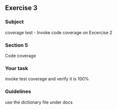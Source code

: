 <h2>Exercise 3</h2>

<h3>Subject</h3> 
coverage test - Invoke code coverage on Excercise 2

<h3>Section 5 </h3>
Code coverage

<h3>Your task</h3>
invoke test coverage and verify it is 100%

<h3>Guidelines</h3>
use the dictionary file under docs
